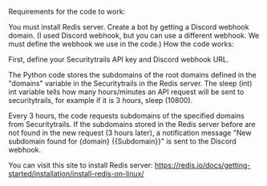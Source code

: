 Requirements for the code to work:

You must install Redis server.
Create a bot by getting a Discord webhook domain. (I used Discord webhook, but you can use a different webhook. We must define the webhook we use in the code.)
How the code works:

First, define your Securitytrails API key and Discord webhook URL.

The Python code stores the subdomains of the root domains defined in the "domains" variable in the Securitytrails in the Redis server.
The sleep (int) int variable tells how many hours/minutes an API request will be sent to securitytrails, for example if it is 3 hours, sleep (10800).

Every 3 hours, the code requests subdomains of the specified domains from Securitytrails. If the subdomains stored in the Redis server before are not found in the new request (3 hours later), a notification message "New subdomain found for {domain} {{Subdomain}}" is sent to the Discord webhook.

You can visit this site to install Redis server: https://redis.io/docs/getting-started/installation/install-redis-on-linux/
